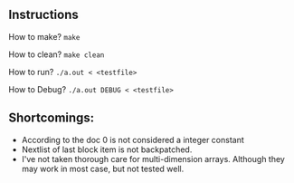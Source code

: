 ## Instructions

How to make?
    `make`

How to clean?
    `make clean`

How to run?
    `./a.out < <testfile>`

How to Debug?
    `./a.out DEBUG < <testfile>`


## Shortcomings:

* According to the doc 0 is not considered a integer constant
* Nextlist of last block item is not backpatched.
* I've not taken thorough care for multi-dimension arrays. Although they may work in most case, but not tested well.

